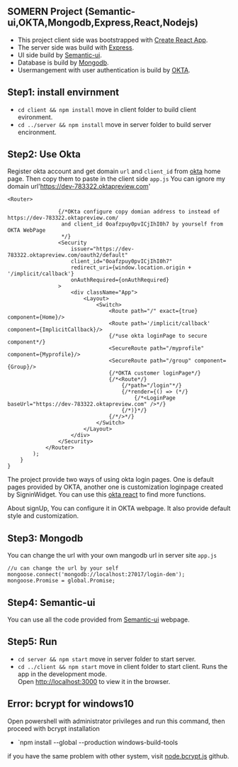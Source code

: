 ## SOMERN Project (Semantic-ui,OKTA,Mongodb,Express,React,Nodejs)
- This project client side was bootstrapped with [Create React App](https://github.com/facebookincubator/create-react-app).
- The server side was build with [Express](https://github.com/expressjs/express).
- UI side build by [Semantic-ui](https://react.semantic-ui.com/).
- Database is build by [Mongodb](https://www.mongodb.com/).
- Usermangement with user authentication is build by [OKTA](https://www.okta.com).

## Step1: install envirnment

* `cd client && npm install` move in client folder to build client evironment.
* `cd ../server && npm install` move in server folder to build server encironment.

## Step2: Use Okta

Register okta account and get domain `url` and `client_id` from [okta](https://www.okta.com) home page. Then copy them to paste in the client side `app.js`
You can ignore my domain url'https://dev-783322.oktapreview.com'
```
<Router>

                {/*OKta configure copy domian address to instead of https://dev-783322.oktapreview.com/
                 and client_id 0oafzpuy0pvICjIhI0h7 by yourself from OKTA WebPage
                 */}
                <Security
                    issuer="https://dev-783322.oktapreview.com/oauth2/default"
                    client_id="0oafzpuy0pvICjIhI0h7"
                    redirect_uri={window.location.origin + '/implicit/callback'}
                    onAuthRequired={onAuthRequired}
                >
                    <div className="App">
                        <Layout>
                            <Switch>
                                <Route path="/" exact={true} component={Home}/>
                                <Route path='/implicit/callback' component={ImplicitCallback}/>
                                {/*use okta loginPage to secure component*/}
                                <SecureRoute path="/myprofile" component={Myprofile}/>
                                <SecureRoute path="/group" component={Group}/>
                                {/*OKTA customer loginPage*/}
                                {/*<Route*/}
                                    {/*path="/login"*/}
                                    {/*render={() => (*/}
                                        {/*<LoginPage baseUrl="https://dev-783322.oktapreview.com" />*/}
                                    {/*)}*/}
                                {/*/>*/}
                            </Switch>
                        </Layout>
                    </div>
                </Security>
            </Router>
        );
    }
}
```
The project provide two ways of using okta login pages. One is default pages provided by OKTA, another one is customization loginpage created by SigninWidget. You can use this [okta react](https://developer.okta.com/quickstart/#/react/nodejs/express) to find more functions.

About signUp, You can configure it in OKTA webpage. It also provide default style and customization.

## Step3: Mongodb

You can change the url with your own mangodb url in server site `app.js`
```
//u can change the url by your self
mongoose.connect('mongodb://localhost:27017/login-dem');
mongoose.Promise = global.Promise;
```
## Step4: Semantic-ui

You can use all the code provided from [Semantic-ui](https://react.semantic-ui.com/) webpage.

## Step5: Run

* `cd server && npm start` move in server folder to start server.
* `cd ../client && npm start` move in client folder to start client.
Runs the app in the development mode.<br>
Open [http://localhost:3000](http://localhost:3000) to view it in the browser.


## Error: bcrypt for windows10
Open powershell with administrator privileges and run this command, then proceed with bcrypt installation
* `npm install --global --production windows-build-tools

if you have the same problem with other system, visit [node.bcrypt.js](https://github.com/kelektiv/node.bcrypt.js/wiki/Installation-Instructions) github.